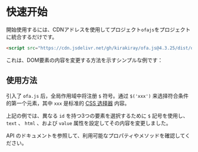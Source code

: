 <template is="exm-article">
<a href="../../publics/examples/set-props.html" preview></a>
</template>

# 快速开始

開始使用するには、CDNアドレスを使用してプロジェクト`ofajs`をプロジェクトに統合するだけです。

```html
<script src="https://cdn.jsdelivr.net/gh/kirakiray/ofa.js@4.3.25/dist/ofa.js"></script>
```

これは、DOM要素の内容を変更する方法を示すシンプルな例です：

## 使用方法

引入了 `ofa.js` 后，全局作用域中将注册 `$` 符号。通过 `$('xxx')` 来选择符合条件的第一个元素，其中 `xxx` 是标准的 [CSS 选择器](https://developer.mozilla.org/en-US/docs/Web/CSS/CSS_selectors) 内容。

上記の例では、異なる `id` を持つ3つの要素を選択するために `$` 記号を使用し、`text` 、 `html` 、および `value` 属性を設定してその内容を変更しました。

API のドキュメントを参照して、利用可能なプロパティやメソッドを確認してください。
